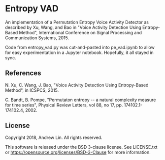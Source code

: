 # Entropy VAD

An implementation of a Permutation Entropy Voice Activity Detector as described
by Xu, Wang, and Bao in "Voice Activity Detection Using Entropy-Based Method",
International Conference on Signal Processing and Communication Systems, 2015.

Code from entropy_vad.py was cut-and-pasted into pe_vad.ipynb to allow for
easy experimentation in a Jupyter notebook. Hopefully, it all stayed in sync.

## References

N. Xu, C. Wang, J. Bao, "Voice Activity Detection Using Entropy-Based Method",
in ICSPCS, 2015.

C. Bandt, B. Pompe, "Permutaton entropy -- a natural complexity measure for
time series", Physical Review Letters, vol 88, no 17, pp. 174102.1-174102.4, 
2002.

## License

Copyright 2018, Andrew Lin.
All rights reserved.

This software is released under the BSD 3-clause license. See
LICENSE.txt or https://opensource.org/licenses/BSD-3-Clause for more
information.
